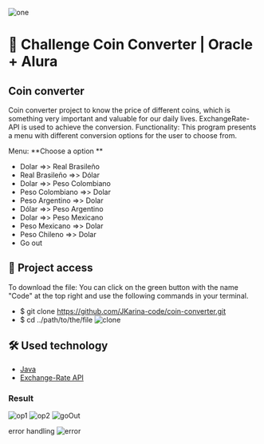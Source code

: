 ![one](https://github.com/JKarina-code/appBank/assets/29663094/a0ae2783-4dbc-404c-b639-e228fcd82ce8)

# 🚀 Challenge Coin Converter | Oracle + Alura

## Coin converter

Coin converter project to know the price of different coins, which is something very important and valuable for our
daily lives.
ExchangeRate-API is used to achieve the conversion.
Functionality:
This program presents a menu with different conversion options for the user to choose from.

Menu:
**Choose a option **

- Dolar =>> Real Brasileño
- Real Brasileño =>> Dólar
- Dolar =>> Peso Colombiano
- Peso Colombiano =>> Dolar
- Peso Argentino =>> Dolar
- Dólar =>> Peso Argentino
- Dolar =>> Peso Mexicano
- Peso Mexicano =>> Dolar
- Peso Chileno =>> Dolar
- Go out

## 📁 Project access

To download the file: You can click on the green button with the name "Code" at the top right and use the following
commands in your terminal.

- $ git clone https://github.com/JKarina-code/coin-converter.git
- $ cd ../path/to/the/file
  ![clone](https://github.com/JKarina-code/appBank/assets/29663094/2f11acff-8ad8-4e63-8611-c4de71cc0574)

## 🛠️ Used technology

- [Java](https://docs.oracle.com/en/java/javase/17/docs/api/index.html)
- [Exchange-Rate API](https://www.exchangerate-api.com/)

### Result 

![op1](https://github.com/JKarina-code/appBank/assets/29663094/9022fcfe-5090-43e3-af17-4aee2300589e)
![op2](https://github.com/JKarina-code/appBank/assets/29663094/c3b2c7a6-51dd-46cb-ac5d-30cf0079b967)
![goOut](https://github.com/JKarina-code/appBank/assets/29663094/93591211-04ec-40b2-bf8e-7b40bda2214a)

error handling
![error](https://github.com/JKarina-code/appBank/assets/29663094/2446c1ee-af40-4528-a1d3-e703ae584f94)